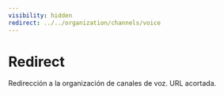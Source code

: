 ```yaml
---
visibility: hidden
redirect: ../../organization/channels/voice
---
```


# Redirect

Redirección a la organización de canales de voz. URL acortada.